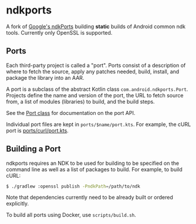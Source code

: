 # ndkports

A fork of [Google's ndkPorts](https://android.googlesource.com/platform/tools/ndkports/) 
building **static** builds of Android common ndk tools.
Currently only OpenSSL is supported.

## Ports

Each third-party project is called a "port". Ports consist of a description of
where to fetch the source, apply any patches needed, build, install, and package
the library into an AAR.

A port is a subclass of the abstract Kotlin class `com.android.ndkports.Port`.
Projects define the name and version of the port, the URL to fetch source from,
a list of modules (libraries) to build, and the build steps.

See the [Port class] for documentation on the port API.

Individual port files are kept in `ports/$name/port.kts`. For example, the cURL
port is [ports/curl/port.kts](ports/curl/port.kts).

[Port class]: src/main/kotlin/com/android/ndkports/Port.kt

## Building a Port

ndkports requires an NDK to be used for building to be specified on the command
line as well as a list of packages to build. For example, to build cURL:

```bash
$ ./gradlew :openssl publish -PndkPath=/path/to/ndk
```

Note that dependencies currently need to be already built or ordered explicitly.

To build all ports using Docker, use `scripts/build.sh`.
